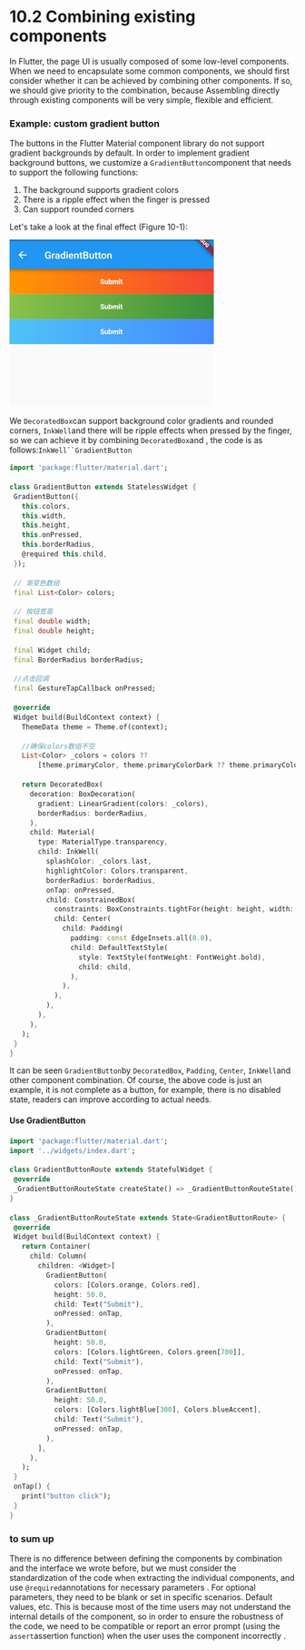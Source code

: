 # 10.2 Combining existing components

In Flutter, the page UI is usually composed of some low-level components. When we need to encapsulate some common components, we should first consider whether it can be achieved by combining other components. If so, we should give priority to the combination, because Assembling directly through existing components will be very simple, flexible and efficient.

### Example: custom gradient button

The buttons in the Flutter Material component library do not support gradient backgrounds by default. In order to implement gradient background buttons, we customize a `GradientButton`component that needs to support the following functions:

1.  The background supports gradient colors
2.  There is a ripple effect when the finger is pressed
3.  Can support rounded corners

Let's take a look at the final effect (Figure 10-1):

![gradient-button](../resources/imgs/10-1.png)

We `DecoratedBox`can support background color gradients and rounded corners, `InkWell`and there will be ripple effects when pressed by the finger, so we can achieve it by combining `DecoratedBox`and , the code is as follows:`InkWell``GradientButton`

``` dart 
import 'package:flutter/material.dart';

class GradientButton extends StatelessWidget {
 GradientButton({
   this.colors,
   this.width,
   this.height,
   this.onPressed,
   this.borderRadius,
   @required this.child,
 });

 // 渐变色数组
 final List<Color> colors;

 // 按钮宽高
 final double width;
 final double height;

 final Widget child;
 final BorderRadius borderRadius;

 //点击回调
 final GestureTapCallback onPressed;

 @override
 Widget build(BuildContext context) {
   ThemeData theme = Theme.of(context);

   //确保colors数组不空
   List<Color> _colors = colors ??
       [theme.primaryColor, theme.primaryColorDark ?? theme.primaryColor];

   return DecoratedBox(
     decoration: BoxDecoration(
       gradient: LinearGradient(colors: _colors),
       borderRadius: borderRadius,
     ),
     child: Material(
       type: MaterialType.transparency,
       child: InkWell(
         splashColor: _colors.last,
         highlightColor: Colors.transparent,
         borderRadius: borderRadius,
         onTap: onPressed,
         child: ConstrainedBox(
           constraints: BoxConstraints.tightFor(height: height, width: width),
           child: Center(
             child: Padding(
               padding: const EdgeInsets.all(8.0),
               child: DefaultTextStyle(
                 style: TextStyle(fontWeight: FontWeight.bold),
                 child: child,
               ),
             ),
           ),
         ),
       ),
     ),
   );
 }
}

```

It can be seen `GradientButton`by `DecoratedBox`, `Padding`, `Center`, `InkWell`and other component combination. Of course, the above code is just an example, it is not complete as a button, for example, there is no disabled state, readers can improve according to actual needs.

#### Use GradientButton

``` dart 
import 'package:flutter/material.dart';
import '../widgets/index.dart';

class GradientButtonRoute extends StatefulWidget {
 @override
 _GradientButtonRouteState createState() => _GradientButtonRouteState();
}

class _GradientButtonRouteState extends State<GradientButtonRoute> {
 @override
 Widget build(BuildContext context) {
   return Container(
     child: Column(
       children: <Widget>[
         GradientButton(
           colors: [Colors.orange, Colors.red],
           height: 50.0,
           child: Text("Submit"),
           onPressed: onTap,
         ),
         GradientButton(
           height: 50.0,
           colors: [Colors.lightGreen, Colors.green[700]],
           child: Text("Submit"),
           onPressed: onTap,
         ),
         GradientButton(
           height: 50.0,
           colors: [Colors.lightBlue[300], Colors.blueAccent],
           child: Text("Submit"),
           onPressed: onTap,
         ),
       ],
     ),
   );
 }
 onTap() {
   print("button click");
 }
}

```

### to sum up

There is no difference between defining the components by combination and the interface we wrote before, but we must consider the standardization of the code when extracting the individual components, and use `@required`annotations for necessary parameters . For optional parameters, they need to be blank or set in specific scenarios. Default values, etc. This is because most of the time users may not understand the internal details of the component, so in order to ensure the robustness of the code, we need to be compatible or report an error prompt (using the `assert`assertion function) when the user uses the component incorrectly .
